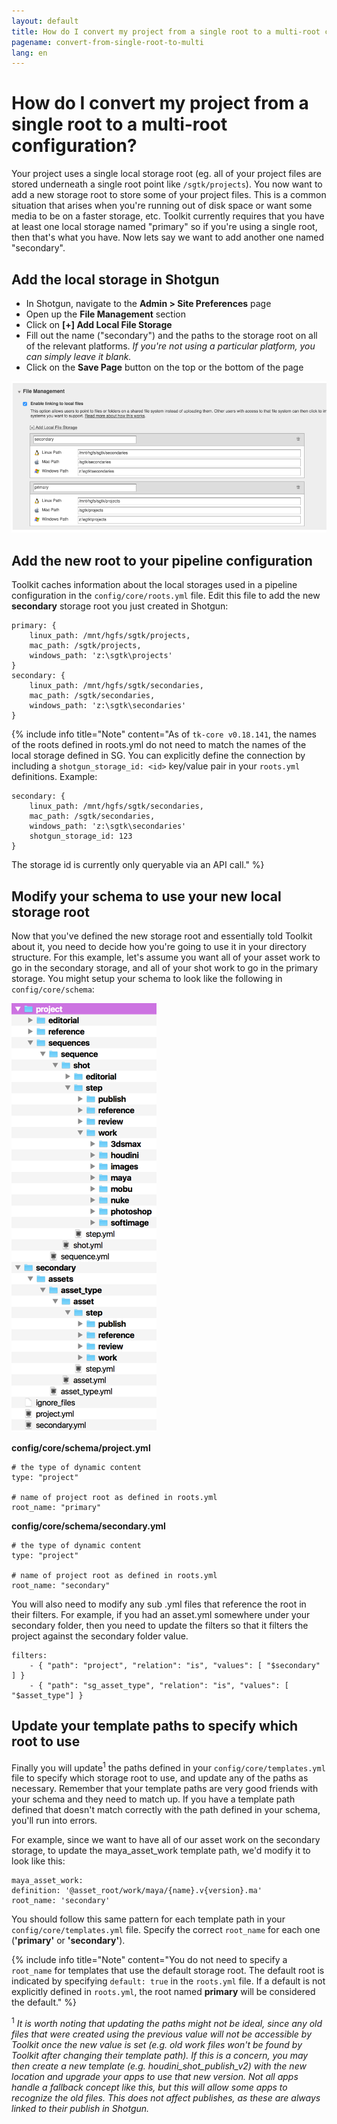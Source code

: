 ```yaml
---
layout: default
title: How do I convert my project from a single root to a multi-root configuration?
pagename: convert-from-single-root-to-multi
lang: en
---
```


# How do I convert my project from a single root to a multi-root configuration?

Your project uses a single local storage root (eg. all of your project files are stored underneath a single root point like `/sgtk/projects`). You now want to add a new storage root to store some of your project files. This is a common situation that arises when you're running out of disk space or want some media to be on a faster storage, etc. Toolkit currently requires that you have at least one local storage named "primary" so if you're using a single root, then that's what you have. Now lets say we want to add another one named "secondary".

## Add the local storage in Shotgun

- In Shotgun, navigate to the **Admin > Site Preferences** page
- Open up the **File Management** section
- Click on **[+] Add Local File Storage**
- Fill out the name ("secondary") and the paths to the storage root on all of the relevant platforms. *If you're not using a particular platform, you can simply leave it blank.*
- Click on the **Save Page** button on the top or the bottom of the page

![Shotgun file management prefs](../../../images/quick-answers/admin/shotgun-pref-file-management.png)

## Add the new root to your pipeline configuration

Toolkit caches information about the local storages used in a pipeline configuration in the `config/core/roots.yml` file. Edit this file to add the new **secondary** storage root you just created in Shotgun:

    primary: {
        linux_path: /mnt/hgfs/sgtk/projects, 
        mac_path: /sgtk/projects, 
        windows_path: 'z:\sgtk\projects'
    }
    secondary: {
        linux_path: /mnt/hgfs/sgtk/secondaries, 
        mac_path: /sgtk/secondaries, 
        windows_path: 'z:\sgtk\secondaries'
    }

{% include info title="Note" content="As of `tk-core v0.18.141`, the names of the roots defined in roots.yml do not need to match the names of the local storage defined in SG. You can explicitly define the connection by including a `shotgun_storage_id: <id>` key/value pair in your `roots.yml` definitions.
Example:

    secondary: {
        linux_path: /mnt/hgfs/sgtk/secondaries, 
        mac_path: /sgtk/secondaries, 
        windows_path: 'z:\sgtk\secondaries'
        shotgun_storage_id: 123
    }

The storage id is currently only queryable via an API call." %}

## Modify your schema to use your new local storage root

Now that you've defined the new storage root and essentially told Toolkit about it, you need to decide how you're going to use it in your directory structure. For this example, let's assume you want all of your asset work to go in the secondary storage, and all of your shot work to go in the primary storage. You might setup your schema to look like the following in `config/core/schema`:

![Multi root schema layout](../../../images/quick-answers/admin/schema-multi-root.png)

**config/core/schema/project.yml**

    # the type of dynamic content
    type: "project"

    # name of project root as defined in roots.yml
    root_name: "primary"

**config/core/schema/secondary.yml**

    # the type of dynamic content
    type: "project"

    # name of project root as defined in roots.yml
    root_name: "secondary"

You will also need to modify any sub .yml files that reference the root in their filters.
For example, if you had an asset.yml somewhere under your secondary folder, then you need to update the filters so that it filters the project against the secondary folder value.

    filters:
        - { "path": "project", "relation": "is", "values": [ "$secondary" ] }
        - { "path": "sg_asset_type", "relation": "is", "values": [ "$asset_type"] }

## Update your template paths to specify which root to use

Finally you will update<sup>1</sup> the paths defined in your `config/core/templates.yml` file to specify which storage root to use, and update any of the paths as necessary. Remember that your template paths are very good friends with your schema and they need to match up. If you have a template path defined that doesn't match correctly with the path defined in your schema, you'll run into errors.

For example, since we want to have all of our asset work on the secondary storage, to update the maya_asset_work template path, we'd modify it to look like this:

    maya_asset_work:
    definition: '@asset_root/work/maya/{name}.v{version}.ma'
    root_name: 'secondary'

You should follow this same pattern for each template path in your `config/core/templates.yml` file. Specify the correct `root_name` for each one (**'primary'** or **'secondary'**).

{% include info title="Note" content="You do not need to specify a `root_name` for templates that use the default storage root. The default root is indicated by specifying `default: true` in the `roots.yml` file. If a default is not explicitly defined in `roots.yml`, the root named **primary** will be considered the default." %}

<sup>1</sup> *It is worth noting that updating the paths might not be ideal, since any old files that were created using the previous value will not be accessible by Toolkit once the new value is set (e.g. old work files won't be found by Toolkit after changing their template path). If this is a concern, you may then create a new template (e.g. houdini_shot_publish_v2) with the new location and upgrade your apps to use that new version. Not all apps handle a fallback concept like this, but this will allow some apps to recognize the old files. This does not affect publishes, as these are always linked to their publish in Shotgun.*
